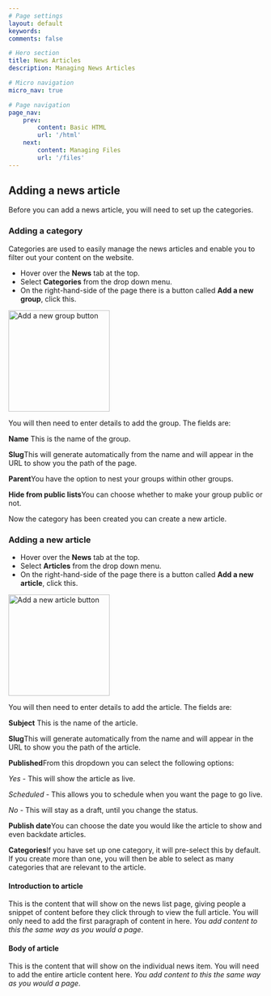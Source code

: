 ```yaml
---
# Page settings
layout: default
keywords:
comments: false

# Hero section
title: News Articles
description: Managing News Articles

# Micro navigation
micro_nav: true

# Page navigation
page_nav:
    prev:
        content: Basic HTML
        url: '/html'
    next:
        content: Managing Files
        url: '/files'
---
```


<h2 id="news-section">Adding a news article</h2>
<p>Before you can add a news article, you will need to set up the categories.</p>

<h3 id="news-subsection">Adding a category</h3>
<p>Categories are used to easily manage the news articles and enable you to filter out your content on the website.</p>
<ul>
    <li>Hover over the <strong>News</strong> tab at the top.</li>
    <li>Select <strong>Categories</strong> from the drop down menu.</li> 
    <li>On the right-hand-side of the page there is a button called <strong>Add a new group</strong>, click this.</li>
</ul>
<img src="../images/new-group.png" style="width:200px" alt="Add a new group button">

<p>You will then need to enter details to add the group. The fields are:</p>
<div class="callout callout--info">
    <p><strong>Name</strong> This is the name of the group.</p>
    <p><strong>Slug</strong>This will generate automatically from the name and will appear in the URL to show you the path of the page.</p>
    <p><strong>Parent</strong>You have the option to nest your groups within other groups.</p>
    <p><strong>Hide from public lists</strong>You can choose whether to make your group public or not.</p>
</div>
<p>Now the category has been created you can create a new article.</p>

<h3 id="news-subsection1">Adding a new article</h3>
<ul>
    <li>Hover over the <strong>News</strong> tab at the top.</li>
    <li>Select <strong>Articles</strong> from the drop down menu.</li> 
    <li>On the right-hand-side of the page there is a button called <strong>Add a new article</strong>, click this.</li>
</ul>
<img src="../images/new-article.png" style="width:200px" alt="Add a new article button">

<p>You will then need to enter details to add the article. The fields are:</p>
<div class="callout callout--info">
    <p><strong>Subject</strong> This is the name of the article.</p>
    <p><strong>Slug</strong>This will generate automatically from the name and will appear in the URL to show you the path of the article.</p>
    <p><strong>Published</strong>From this dropdown you can select the following options:</p>
    <p><i>Yes</i> - This will show the article as live.</p>
    <p><i>Scheduled</i> - This allows you to schedule when you want the page to go live.</p>
    <p><i>No</i> - This will stay as a draft, until you change the status.</p>
    <p><strong>Publish date</strong>You can choose the date you would like the article to show and even backdate articles.</p>
    <p><strong>Categories</strong>If you have set up one category, it will pre-select this by default. If you create more than one, you will then be able to select as many categories that are relevant to the article.</p>
</div>

<h4>Introduction to article</h4>
<p>This is the content that will show on the news list page, giving people a snippet of content before they click through to view the full article. You will only need to add the first paragraph of content in here. <i>You add content to this the same way as you would a page</i>.</p>
<h4>Body of article</h4>
<p>This is the content that will show on the individual news item. You will need to add the entire article content here. <i>You add content to this the same way as you would a page</i>.</p>